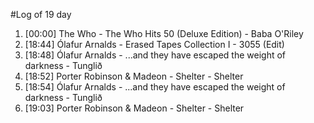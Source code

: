 #Log of 19 day

1. [00:00] The Who - The Who Hits 50 (Deluxe Edition) - Baba O'Riley
1. [18:44] Ólafur Arnalds - Erased Tapes Collection I - 3055 (Edit)
1. [18:48] Ólafur Arnalds - ...and they have escaped the weight of darkness - Tunglið
1. [18:52] Porter Robinson & Madeon - Shelter - Shelter
1. [18:54] Ólafur Arnalds - ...and they have escaped the weight of darkness - Tunglið
1. [19:03] Porter Robinson & Madeon - Shelter - Shelter
